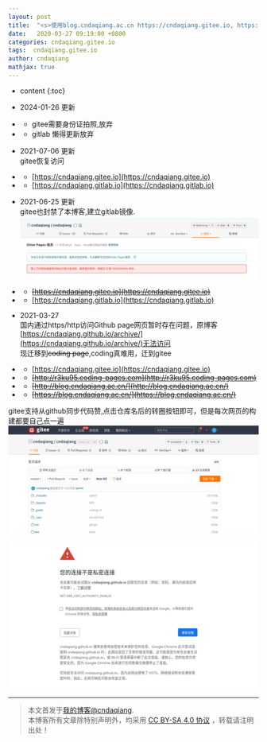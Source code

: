 ```yaml
---
layout: post
title:  "<s>使用blog.cndaqiang.ac.cn https://cndaqiang.gitee.io, https://cndaqiang.gitlab.io辅助Github page访问</s> "
date:   2020-03-27 09:19:00 +0800
categories: cndaqiang.gitee.io
tags:  cndaqiang.gitee.io
author: cndaqiang
mathjax: true
---
```

* content
{:toc}

- 2024-01-26 更新
- - gitee需要身份证拍照,放弃
- - gitlab 懒得更新放弃

- 2021-07-06 更新<br>
gitee恢复访问
- - [https://cndaqiang.gitee.io](https://cndaqiang.gitee.io)
- - [https://cndaqiang.gitlab.io](https://cndaqiang.gitlab.io)

- 2021-06-25 更新<br>
gitee也封禁了本博客,建立gitlab镜像.
![](/uploads/2020/12/gitee.png)
- - ~~[https://cndaqiang.gitee.io](https://cndaqiang.gitee.io)~~
- - [https://cndaqiang.gitlab.io](https://cndaqiang.gitlab.io)

- 2021-03-27<br>
国内通过https/http访问Github page网页暂时存在问题，原博客[https://cndaqiang.github.io/archive/](https://cndaqiang.github.io/archive/)无法访问<br>
现迁移到~~coding page~~,coding真难用，迁到gitee 
- - [https://cndaqiang.gitee.io](https://cndaqiang.gitee.io)
- - ~~[http://r3ku95.coding-pages.com](http://r3ku95.coding-pages.com)~~
- - ~~[http://blog.cndaqiang.ac.cn/](http://blog.cndaqiang.ac.cn/)~~ 
- - ~~[https://blog.cndaqiang.ac.cn/](https://blog.cndaqiang.ac.cn/)~~


gitee支持从github同步代码赞,点击仓库名后的转圈按钮即可，但是每次网页的构建都要自己点一遍
![](/uploads/2020/03/gitee.png)

![](/uploads/2020/03/https.png)




------
>本文首发于[我的博客@cndaqiang](https://cndaqiang.github.io/).<br>
>本博客所有文章除特别声明外，均采用 [CC BY-SA 4.0 协议](https://creativecommons.org/licenses/by-sa/4.0/deed.zh) ，转载请注明出处！
